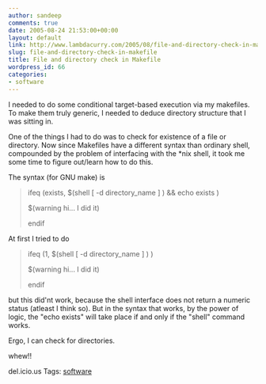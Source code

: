 ```yaml
---
author: sandeep
comments: true
date: 2005-08-24 21:53:00+00:00
layout: default
link: http://www.lambdacurry.com/2005/08/file-and-directory-check-in-makefile/
slug: file-and-directory-check-in-makefile
title: File and directory check in Makefile
wordpress_id: 66
categories:
- software
---
```


I needed to do some conditional target-based execution via my makefiles. To make them truly generic, I needed to deduce directory structure that I was sitting in.  

One of the things I had to do was to check for existence of a file or directory. Now since Makefiles have a different syntax than ordinary shell, compounded by the problem of interfacing with the *nix shell, it took me some time to figure out/learn how to do this.




The syntax (for GNU make) is




<blockquote>
ifeq (exists, $(shell [ -d directory_name ] ) && echo exists )  

  $(warning hi... I did it)  

endif

> 
> </blockquote>




At first I tried to do




<blockquote>
ifeq (1, $(shell [ -d directory_name ] )  )  

  $(warning hi... I did it)  

endif

> 
> </blockquote>




but this did'nt work, because the shell interface does not return a numeric status (atleast I think so). But in the syntax that works, by the power of logic, the "echo exists" will take place if and only if the "shell" command works.  

Ergo, I can check for directories.




whew!!




del.icio.us Tags:  [software](http://del.icio.us/sss8ue/software)



